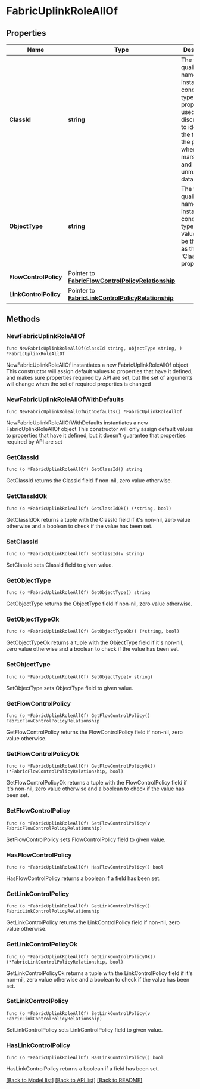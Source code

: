# FabricUplinkRoleAllOf

## Properties

Name | Type | Description | Notes
------------ | ------------- | ------------- | -------------
**ClassId** | **string** | The fully-qualified name of the instantiated, concrete type. This property is used as a discriminator to identify the type of the payload when marshaling and unmarshaling data. | [default to "fabric.UplinkRole"]
**ObjectType** | **string** | The fully-qualified name of the instantiated, concrete type. The value should be the same as the &#39;ClassId&#39; property. | [default to "fabric.UplinkRole"]
**FlowControlPolicy** | Pointer to [**FabricFlowControlPolicyRelationship**](fabric.FlowControlPolicy.Relationship.md) |  | [optional] 
**LinkControlPolicy** | Pointer to [**FabricLinkControlPolicyRelationship**](fabric.LinkControlPolicy.Relationship.md) |  | [optional] 

## Methods

### NewFabricUplinkRoleAllOf

`func NewFabricUplinkRoleAllOf(classId string, objectType string, ) *FabricUplinkRoleAllOf`

NewFabricUplinkRoleAllOf instantiates a new FabricUplinkRoleAllOf object
This constructor will assign default values to properties that have it defined,
and makes sure properties required by API are set, but the set of arguments
will change when the set of required properties is changed

### NewFabricUplinkRoleAllOfWithDefaults

`func NewFabricUplinkRoleAllOfWithDefaults() *FabricUplinkRoleAllOf`

NewFabricUplinkRoleAllOfWithDefaults instantiates a new FabricUplinkRoleAllOf object
This constructor will only assign default values to properties that have it defined,
but it doesn't guarantee that properties required by API are set

### GetClassId

`func (o *FabricUplinkRoleAllOf) GetClassId() string`

GetClassId returns the ClassId field if non-nil, zero value otherwise.

### GetClassIdOk

`func (o *FabricUplinkRoleAllOf) GetClassIdOk() (*string, bool)`

GetClassIdOk returns a tuple with the ClassId field if it's non-nil, zero value otherwise
and a boolean to check if the value has been set.

### SetClassId

`func (o *FabricUplinkRoleAllOf) SetClassId(v string)`

SetClassId sets ClassId field to given value.


### GetObjectType

`func (o *FabricUplinkRoleAllOf) GetObjectType() string`

GetObjectType returns the ObjectType field if non-nil, zero value otherwise.

### GetObjectTypeOk

`func (o *FabricUplinkRoleAllOf) GetObjectTypeOk() (*string, bool)`

GetObjectTypeOk returns a tuple with the ObjectType field if it's non-nil, zero value otherwise
and a boolean to check if the value has been set.

### SetObjectType

`func (o *FabricUplinkRoleAllOf) SetObjectType(v string)`

SetObjectType sets ObjectType field to given value.


### GetFlowControlPolicy

`func (o *FabricUplinkRoleAllOf) GetFlowControlPolicy() FabricFlowControlPolicyRelationship`

GetFlowControlPolicy returns the FlowControlPolicy field if non-nil, zero value otherwise.

### GetFlowControlPolicyOk

`func (o *FabricUplinkRoleAllOf) GetFlowControlPolicyOk() (*FabricFlowControlPolicyRelationship, bool)`

GetFlowControlPolicyOk returns a tuple with the FlowControlPolicy field if it's non-nil, zero value otherwise
and a boolean to check if the value has been set.

### SetFlowControlPolicy

`func (o *FabricUplinkRoleAllOf) SetFlowControlPolicy(v FabricFlowControlPolicyRelationship)`

SetFlowControlPolicy sets FlowControlPolicy field to given value.

### HasFlowControlPolicy

`func (o *FabricUplinkRoleAllOf) HasFlowControlPolicy() bool`

HasFlowControlPolicy returns a boolean if a field has been set.

### GetLinkControlPolicy

`func (o *FabricUplinkRoleAllOf) GetLinkControlPolicy() FabricLinkControlPolicyRelationship`

GetLinkControlPolicy returns the LinkControlPolicy field if non-nil, zero value otherwise.

### GetLinkControlPolicyOk

`func (o *FabricUplinkRoleAllOf) GetLinkControlPolicyOk() (*FabricLinkControlPolicyRelationship, bool)`

GetLinkControlPolicyOk returns a tuple with the LinkControlPolicy field if it's non-nil, zero value otherwise
and a boolean to check if the value has been set.

### SetLinkControlPolicy

`func (o *FabricUplinkRoleAllOf) SetLinkControlPolicy(v FabricLinkControlPolicyRelationship)`

SetLinkControlPolicy sets LinkControlPolicy field to given value.

### HasLinkControlPolicy

`func (o *FabricUplinkRoleAllOf) HasLinkControlPolicy() bool`

HasLinkControlPolicy returns a boolean if a field has been set.


[[Back to Model list]](../README.md#documentation-for-models) [[Back to API list]](../README.md#documentation-for-api-endpoints) [[Back to README]](../README.md)


